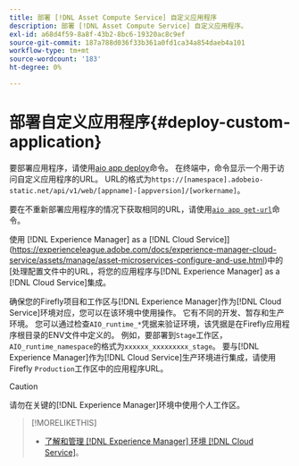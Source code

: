 ```yaml
---
title: 部署 [!DNL Asset Compute Service] 自定义应用程序
description: 部署 [!DNL Asset Compute Service] 自定义应用程序。
exl-id: a68d4f59-8a8f-43b2-8bc6-19320ac8c9ef
source-git-commit: 187a788d036f33b361a0fd1ca34a854daeb4a101
workflow-type: tm+mt
source-wordcount: '183'
ht-degree: 0%

---
```


# 部署自定义应用程序{#deploy-custom-application}

要部署应用程序，请使用[aio app deploy](https://github.com/adobe/aio-cli#aio-appdeploy)命令。 在终端中，命令显示一个用于访问自定义应用程序的URL。 URL的格式为`https://[namespace].adobeio-static.net/api/v1/web/[appname]-[appversion]/[workername]`。

要在不重新部署应用程序的情况下获取相同的URL，请使用[`aio app get-url`](https://github.com/adobe/aio-cli#aio-appget-url-action)命令。

使用 [!DNL Experience Manager] as a [!DNL Cloud Service]](https://experienceleague.adobe.com/docs/experience-manager-cloud-service/assets/manage/asset-microservices-configure-and-use.html)中的[处理配置文件中的URL，将您的应用程序与[!DNL Experience Manager] as a [!DNL Cloud Service]集成。

确保您的Firefly项目和工作区与[!DNL Experience Manager]作为[!DNL Cloud Service]环境对应，您可以在该环境中使用操作。 它有不同的开发、暂存和生产环境。 您可以通过检查`AIO_runtime_*`凭据来验证环境，该凭据是在Firefly应用程序根目录的ENV文件中定义的。 例如，要部署到`Stage`工作区，`AIO_runtime_namespace`的格式为`xxxxxx_xxxxxxxxx_stage`。 要与[!DNL Experience Manager]作为[!DNL Cloud Service]生产环境进行集成，请使用Firefly `Production`工作区中的应用程序URL。

>[!CAUTION]
>
>请勿在关键的[!DNL Experience Manager]环境中使用个人工作区。

>[!MORELIKETHIS]
>
>* [了解和管理 [!DNL Experience Manager] 环境 [!DNL Cloud Service]](https://experienceleague.adobe.com/docs/experience-manager-cloud-service/implementing/using-cloud-manager/manage-environments.html)。

